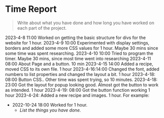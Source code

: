 # Time Report

> Write about what you have done and how long you have worked on each part of the project.


2023-4-8 11:00 Worked on getting the basic structure for divs for the website for 1 hour.
2023-4-9 10:00 Experimented with display settings, borders and added some more CSS values for 1 hour. Maybe 30 mins since some time was spent researching. 
2023-4-10 10:00 Tried to program the timer. Maybe 30 mins, since most time went into researching 
2023-4-11 08:00 About Page and a button. 10 min
2023-4-15 14:00 Added a recipe, moved CSS to its own file. 1 hour
2023-4-16:14:00 Changed the font, added numbers to list properties and changed the layout a bit. 1 hour
2023-4-18: 08:00 Button CSS.. Other time was spent trying, so 10 minutes.
2023-4-18: 23:00 Got the layout for popup looking good. Almost got the button to work as intended. 1 hour
2023-4-19: 08:00 Got the button function working 1 hour
2023-4-24: Added a new recipe and images. 1 hour. 
For example: 

- 2022-10-24 18:00 Worked for 1 hour.
  - *List the things you have done.*
